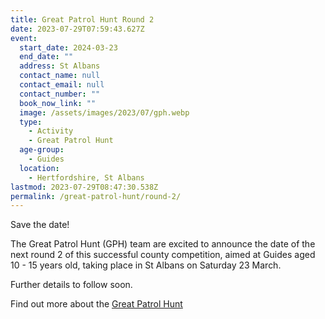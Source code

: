 ```yaml
---
title: Great Patrol Hunt Round 2
date: 2023-07-29T07:59:43.627Z
event:
  start_date: 2024-03-23
  end_date: ""
  address: St Albans
  contact_name: null
  contact_email: null
  contact_number: ""
  book_now_link: ""
  image: /assets/images/2023/07/gph.webp
  type:
    - Activity
    - Great Patrol Hunt
  age-group:
    - Guides
  location:
    - Hertfordshire, St Albans
lastmod: 2023-07-29T08:47:30.538Z
permalink: /great-patrol-hunt/round-2/
---
```

Save the date!

The Great Patrol Hunt (GPH) team are excited to announce the date of the next round 2 of this successful county competition, aimed at Guides aged 10 - 15 years old, taking place in St Albans on Saturday 23 March.

Further details to follow soon.

Find out more about the [Great Patrol Hunt](/great-patrol-hunt/)

